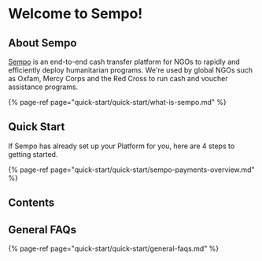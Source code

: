 # Welcome to Sempo!

## About Sempo

[Sempo](https://withsempo.com/ngo-cash-transfers/) is an end-to-end cash transfer platform for NGOs to rapidly and efficiently deploy humanitarian programs. We're used by global NGOs such as Oxfam, Mercy Corps and the Red Cross to run cash and voucher assistance programs.

{% page-ref page="quick-start/quick-start/what-is-sempo.md" %}

## Quick Start

If Sempo has already set up your Platform for you, here are 4 steps to getting started.

{% page-ref page="quick-start/quick-start/sempo-payments-overview.md" %}

## Contents

## General FAQs

{% page-ref page="quick-start/quick-start/general-faqs.md" %}









